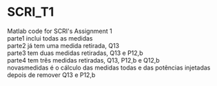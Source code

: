 # SCRI_T1
Matlab code for SCRI's Assignment 1 <br />
parte1 inclui todas as medidas <br />
parte2 já tem uma medida retirada, Q13 <br />
parte3 tem duas medidas retiradas, Q13 e P12,b <br />
parte4 tem três medidas retiradas, Q13, P12,b e Q12,b <br />
novasmedidas é o cálculo das medidas todas e das potências injetadas depois de remover Q13 e P12,b
